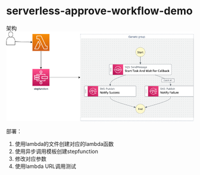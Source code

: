 # serverless-approve-workflow-demo


架构
![使用stepfunction的批准工作流程](/assets/approve_workflow.drawio.png)

部署：
1. 使用lambda的文件创建对应的lambda函数
2. 使用异步调用模板创建stepfunction
3. 修改对应参数
4. 使用lambda URL调用测试

